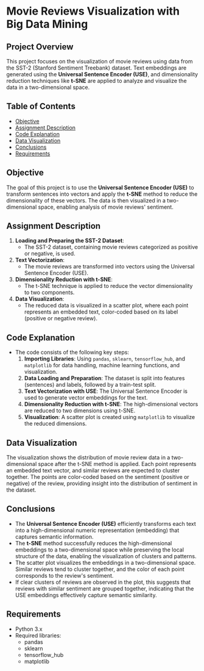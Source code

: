 # Movie Reviews Visualization with Big Data Mining

## Project Overview
This project focuses on the visualization of movie reviews using data from the SST-2 (Stanford Sentiment Treebank) dataset. Text embeddings are generated using the **Universal Sentence Encoder (USE)**, and dimensionality reduction techniques like **t-SNE** are applied to analyze and visualize the data in a two-dimensional space.

## Table of Contents
- [Objective](#objective)
- [Assignment Description](#assignment-description)
- [Code Explanation](#code-explanation)
- [Data Visualization](#data-visualization)
- [Conclusions](#conclusions)
- [Requirements](#requirements)

## Objective
The goal of this project is to use the **Universal Sentence Encoder (USE)** to transform sentences into vectors and apply the **t-SNE** method to reduce the dimensionality of these vectors. The data is then visualized in a two-dimensional space, enabling analysis of movie reviews' sentiment.

## Assignment Description
1. **Loading and Preparing the SST-2 Dataset**: 
   - The SST-2 dataset, containing movie reviews categorized as positive or negative, is used.
2. **Text Vectorization**:
   - The movie reviews are transformed into vectors using the Universal Sentence Encoder (USE).
3. **Dimensionality Reduction with t-SNE**:
   - The t-SNE technique is applied to reduce the vector dimensionality to two components.
4. **Data Visualization**:
   - The reduced data is visualized in a scatter plot, where each point represents an embedded text, color-coded based on its label (positive or negative review).

## Code Explanation
- The code consists of the following key steps:
  1. **Importing Libraries**: Using `pandas`, `sklearn`, `tensorflow_hub`, and `matplotlib` for data handling, machine learning functions, and visualization.
  2. **Data Loading and Preparation**: The dataset is split into features (sentences) and labels, followed by a train-test split.
  3. **Text Vectorization with USE**: The Universal Sentence Encoder is used to generate vector embeddings for the text.
  4. **Dimensionality Reduction with t-SNE**: The high-dimensional vectors are reduced to two dimensions using t-SNE.
  5. **Visualization**: A scatter plot is created using `matplotlib` to visualize the reduced dimensions.

## Data Visualization
The visualization shows the distribution of movie review data in a two-dimensional space after the t-SNE method is applied. Each point represents an embedded text vector, and similar reviews are expected to cluster together. The points are color-coded based on the sentiment (positive or negative) of the review, providing insight into the distribution of sentiment in the dataset.

## Conclusions
- The **Universal Sentence Encoder (USE)** efficiently transforms each text into a high-dimensional numeric representation (embedding) that captures semantic information.
- The **t-SNE** method successfully reduces the high-dimensional embeddings to a two-dimensional space while preserving the local structure of the data, enabling the visualization of clusters and patterns.
- The scatter plot visualizes the embeddings in a two-dimensional space. Similar reviews tend to cluster together, and the color of each point corresponds to the review's sentiment.
- If clear clusters of reviews are observed in the plot, this suggests that reviews with similar sentiment are grouped together, indicating that the USE embeddings effectively capture semantic similarity.

## Requirements
* Python 3.x
* Required libraries:
  - pandas
  - sklearn
  - tensorflow_hub
  - matplotlib
